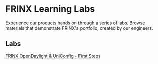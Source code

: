 
# FRINX Learning Labs

Experience our products hands on through a series of labs. Browse materials that demonstrate FRINX's portfolio, created by our engineers.

## Labs

[FRINX OpenDaylight & UniConfig - First Steps](01-labs-01-odl-uniconfig-first-steps/README.md)  





